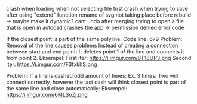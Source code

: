 crash when loading when not selecting file first
crash when trying to save after using "extend" function
rename of svg not taking place before rebuild -> maybe make it dynamic?
cant undo after merging
trying to open a file that is open in autocad crashes the app -> permission denied error code


If the closest point is part of the same polyline:
Code line: 679
Problem: Removal of the line causes problems 
Instead of creating a connection between start and end point: It deletes point 1 of the line and connects it from point 2.
Eksempel: 
First iter: https://i.imgur.com/8T18UP3.png
Second iter: https://i.imgur.com/F3fxkhS.png

Problem: If a line is dashed odd amount of times: Ex. 3 times:
Two will connect correctly, however the last dash will think closest point is part of the same line and close automatically:
Eksempel: https://i.imgur.com/6MLSoZj.png

